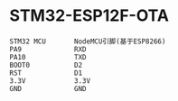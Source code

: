 # STM32-ESP12F-OTA

    STM32 MCU       NodeMCU引脚(基于ESP8266)
    PA9             RXD
    PA10            TXD
    BOOT0           D2
    RST             D1
    3.3V            3.3V
    GND             GND
